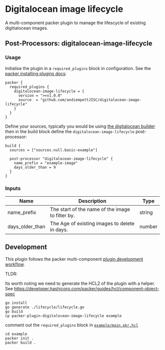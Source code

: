 # Digitalocean image lifecycle

A multi-component packer plugin to manage the lifescycle of existing digitialocean images.

## Post-Processors: digitalocean-image-lifecycle

### Usage

Initialise the plugin in a `required_plugins` block in configuration. See the [ packer installing plugins docs](https://developer.hashicorp.com/packer/docs/plugins/install-plugins):

```
packer {
  required_plugins {
    digitalocean-image-lifecycle = {
      version = ">=v1.0.0"
      source  = "github.com/andiempettJISC/digitalocean-image-lifecycle"
    }
  }
}
```

Define your sources, typically you would be using [the digitalocean builder](https://developer.hashicorp.com/packer/plugins/builders/digitalocean) then in the build block define the `digitalocean-image-lifecycle` post-processor:

```
build {
  sources = ["sources.null.basic-example"]

  post-processor "digitalocean-image-lifecycle" {
    name_prefix = "example-image"
    days_older_than = 9
  }
}
```

### Inputs

| Name            | Description                                      | Type   |
|-----------------|--------------------------------------------------|--------|
| name_prefix     | The start of the name of the image to filter by. | string |
| days_older_than | The Age of existing images to delete in days.    | number |

## Development

This plugin follows the packer multi-component [plugin development workflow](https://developer.hashicorp.com/packer/docs/plugins/creation).

TLDR:

Its worth noting we need to generate the HCL2 of the plugin with a helper. See https://developer.hashicorp.com/packer/guides/hcl/component-object-spec

```
go install
go generate ./lifecycle/lifecycle.go 
go build
cp packer-plugin-digitalocean-image-lifecycle example
```

comment out the `required_plugins` block in [`example/main.pkr.hcl`](example/main.pkr.hcl)

```
cd example
packer init .
packer build .
```
